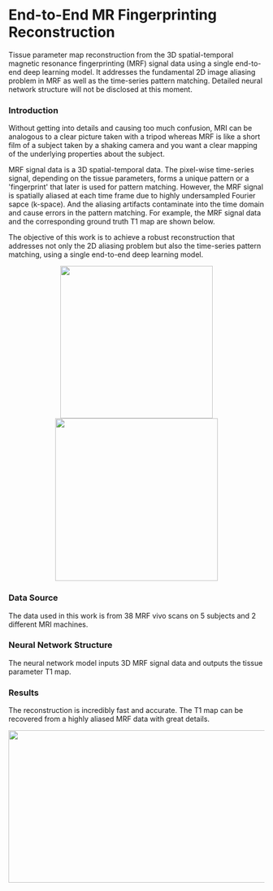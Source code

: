 # End-to-End MR Fingerprinting Reconstruction
Tissue parameter map reconstruction from the 3D spatial-temporal magnetic resonance fingerprinting (MRF) signal data using a single end-to-end deep learning model. It addresses the fundamental 2D image aliasing problem in MRF as well as the time-series pattern matching. Detailed neural network structure will not be disclosed at this moment.

### Introduction
Without getting into details and causing too much confusion, MRI can be analogous to a clear picture taken with a tripod whereas MRF is like a short film of a subject taken by a shaking camera and you want a clear mapping of the underlying properties about the subject. 

MRF signal data is a 3D spatial-temporal data. The pixel-wise time-series signal, depending on the tissue parameters, forms a unique pattern or a 'fingerprint' that later is used for pattern matching. However, the MRF signal is spatially aliased at each time frame due to highly undersampled Fourier sapce (k-space). And the aliasing artifacts contaminate into the time domain and cause errors in the pattern matching. For example, the MRF signal data and the corresponding ground truth T1 map are shown below. 

The objective of this work is to achieve a robust reconstruction that addresses not only the 2D aliasing problem but also the time-series pattern matching, using a single end-to-end deep learning model.

<p align="center">
<img src="https://github.com/mxf293/End-to-End_MR_Fingerprinting_Reconstruction/blob/master/pics/MRF_Signal.gif" width="300" height="300">
<img src="https://github.com/mxf293/End-to-End_MR_Fingerprinting_Reconstruction/blob/master/pics/Ground%20Truth%20T1%20Map.png" width="320" height="320">
</p>

### Data Source
The data used in this work is from 38 MRF vivo scans on 5 subjects and 2 different MRI machines.

### Neural Network Structure
The neural network model inputs 3D MRF signal data and outputs the tissue parameter T1 map. 

### Results
The reconstruction is incredibly fast and accurate. The T1 map can be recovered from a highly aliased MRF data with great details.
<p align="center">
<img src="https://github.com/mxf293/End-to-End_MR_Fingerprinting_Reconstruction/blob/master/pics/Recon%20T1%20-%20Ground%20Truth%20T1.png" width="600" height="300">
</p>



